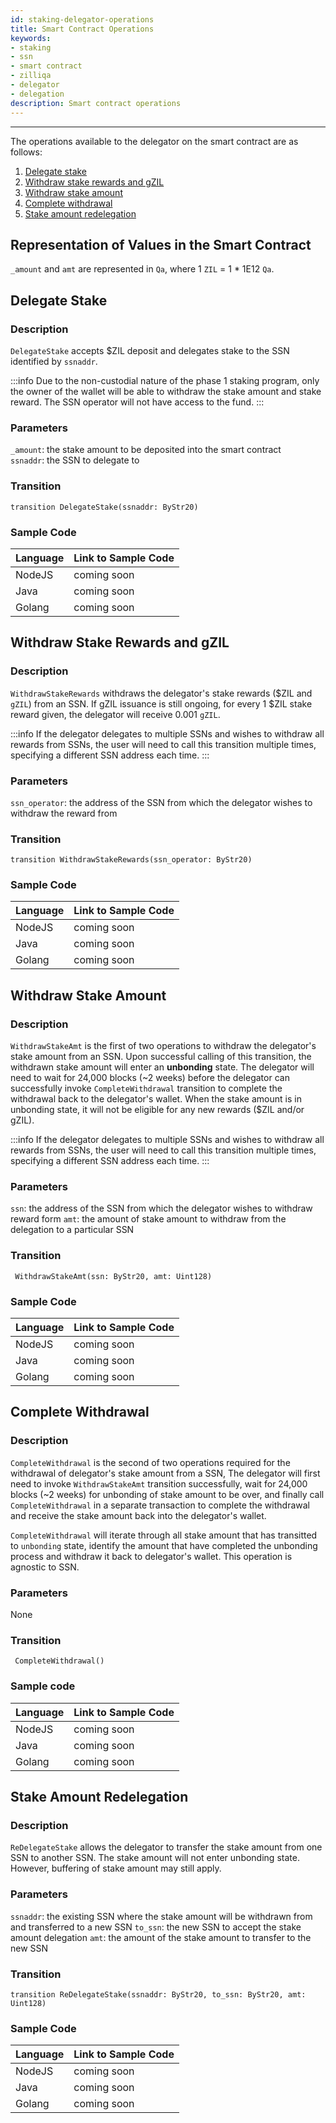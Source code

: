 ```yaml
---
id: staking-delegator-operations
title: Smart Contract Operations
keywords: 
- staking
- ssn
- smart contract
- zilliqa	
- delegator
- delegation
description: Smart contract operations
---
```

---

The operations available to the delegator on the smart contract are as follows:

1. [Delegate stake](#delegate-stake)
1. [Withdraw stake rewards and gZIL](#withdraw-stake-rewards-and-gzil)
1. [Withdraw stake amount](#withdraw-stake-amount)
1. [Complete withdrawal](#complete-withdrawal)
1. [Stake amount redelegation](#stake-amount-redelegation)

## Representation of Values in the Smart Contract

`_amount` and `amt` are represented in `Qa`, where 1 `ZIL` = 1 * 1E12 `Qa`.

## Delegate Stake

### Description

`DelegateStake` accepts $ZIL deposit and delegates stake to the SSN identified by `ssnaddr`.

:::info
Due to the non-custodial nature of the phase 1 staking program, only the owner of the wallet will be able to withdraw the stake amount and stake reward. The SSN operator will not have access to the fund.
:::

### Parameters

`_amount`: the stake amount to be deposited into the smart contract  
`ssnaddr`: the SSN to delegate to

### Transition

```
transition DelegateStake(ssnaddr: ByStr20) 
```

### Sample Code

| Language | Link to Sample Code |
| -------- | ------------------- |
| NodeJS   | coming soon |
| Java     | coming soon |
| Golang   | coming soon |

## Withdraw Stake Rewards and gZIL

### Description

`WithdrawStakeRewards` withdraws the delegator's stake rewards ($ZIL and `gZIL`) from an SSN. If gZIL issuance is still ongoing, for every 1 $ZIL stake reward given, the delegator will receive 0.001 `gZIL`.

:::info
If the delegator delegates to multiple SSNs and wishes to withdraw all rewards from SSNs, the user will need to call this transition multiple times, specifying a different SSN address each time.
:::

### Parameters

`ssn_operator`: the address of the SSN from which the delegator wishes to withdraw the reward from

### Transition

```
transition WithdrawStakeRewards(ssn_operator: ByStr20)
```

### Sample Code

| Language | Link to Sample Code |
| -------- | ------------------- |
| NodeJS   | coming soon |
| Java     | coming soon |
| Golang   | coming soon |

## Withdraw Stake Amount

### Description

`WithdrawStakeAmt` is the first of two operations to withdraw the delegator's stake amount from an SSN. Upon successful calling of this transition, the withdrawn stake amount will enter an **unbonding** state. The delegator will need to wait for 24,000 blocks (~2 weeks) before the delegator can successfully invoke `CompleteWithdrawal` transition to complete the withdrawal back to the delegator's wallet. When the stake amount is in unbonding state, it will not be eligible for any new rewards ($ZIL and/or gZIL).

:::info
If the delegator delegates to multiple SSNs and wishes to withdraw all rewards from SSNs, the user will need to call this transition multiple times, specifying a different SSN address each time.
:::

### Parameters

`ssn`: the address of the SSN from which the delegator wishes to withdraw reward form
`amt`: the amount of stake amount to withdraw from the delegation to a particular SSN

### Transition

```
 WithdrawStakeAmt(ssn: ByStr20, amt: Uint128)
 ```

### Sample Code

| Language | Link to Sample Code |
| -------- | ------------------- |
| NodeJS   | coming soon |
| Java     | coming soon |
| Golang   | coming soon |

## Complete Withdrawal

### Description

`CompleteWithdrawal` is the second of two operations required for the withdrawal of delegator's stake amount from a SSN, The delegator will first need to invoke `WithdrawStakeAmt` transition successfully, wait for 24,000 blocks (~2 weeks) for unbonding of stake amount to be over, and finally call `CompleteWithdrawal` in a separate transaction to complete the withdrawal and receive the stake amount back into the delegator's wallet.

`CompleteWithdrawal` will iterate through all stake amount that has transitted to `unbonding` state, identify the amount that have completed the unbonding process and withdraw it back to delegator's wallet. This operation is agnostic to SSN.

### Parameters

None

### Transition

```
 CompleteWithdrawal()
 ```

### Sample code

| Language | Link to Sample Code |
| -------- | ------------------- |
| NodeJS   | coming soon |
| Java     | coming soon |
| Golang   | coming soon |

## Stake Amount Redelegation

### Description

`ReDelegateStake` allows the delegator to transfer the stake amount from one SSN to another SSN. The stake amount will not enter unbonding state. However, buffering of stake amount may still apply.

### Parameters

`ssnaddr`: the existing SSN where the stake amount will be withdrawn from and transferred to a new SSN
`to_ssn`: the new SSN to accept the stake amount delegation
`amt`: the amount of the stake amount to transfer to the new SSN

### Transition

```
transition ReDelegateStake(ssnaddr: ByStr20, to_ssn: ByStr20, amt: Uint128)
```

### Sample Code

| Language | Link to Sample Code |
| -------- | ------------------- |
| NodeJS   | coming soon |
| Java     | coming soon |
| Golang   | coming soon |